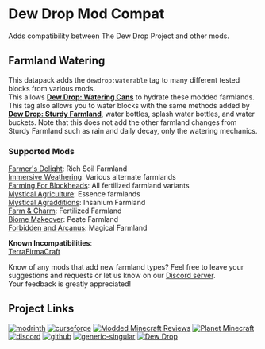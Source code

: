 # Dew Drop Mod Compat

Adds compatibility between The Dew Drop Project and other mods.

## Farmland Watering

This datapack adds the `dewdrop:waterable` tag to many different tested blocks from various mods.  
This allows **[Dew Drop: Watering Cans](https://modrinth.com/mod/dew-drop-watering-cans)** to hydrate these modded farmlands.
This tag also allows you to water blocks with the same methods added by **[Dew Drop: Sturdy Farmland](https://modrinth.com/mod/sturdy-farmland)**, water bottles, splash water bottles, and water buckets.
Note that this does not add the other farmland changes from Sturdy Farmland such as rain and daily decay, only the watering mechanics.  

### Supported Mods

[Farmer's Delight](https://modrinth.com/mod/farmers-delight): Rich Soil Farmland  
[Immersive Weathering](https://modrinth.com/mod/immersive-weathering): Various alternate farmlands  
[Farming For Blockheads](https://modrinth.com/mod/farming-for-blockheads): All fertilized farmland variants  
[Mystical Agriculture](https://modrinth.com/mod/mystical-agriculture): Essence farmlands  
[Mystical Agradditions](https://modrinth.com/mod/mystical-agradditions): Insanium Farmland  
[Farm & Charm](https://modrinth.com/mod/lets-do-farm-charm): Fertilized Farmland  
[Biome Makeover](https://modrinth.com/mod/biome-makeover): Peate Farmland  
[Forbidden and Arcanus](https://modrinth.com/mod/forbidden-arcanus): Magical Farmland  

**Known Incompatibilities**:  
[TerraFirmaCraft](https://modrinth.com/mod/terrafirmacraft)

Know of any mods that add new farmland types? Feel free to leave your suggestions and requests or let us know on our [Discord server](https://discord.gg/qxRVkGDjd).  
Your feedback is greatly appreciated!

## Project Links

[![modrinth](https://cdn.jsdelivr.net/npm/@intergrav/devins-badges@3/assets/cozy-minimal/available/modrinth_vector.svg)](https://modrinth.com/user/coolbot100s) [![curseforge](https://cdn.jsdelivr.net/npm/@intergrav/devins-badges@3/assets/cozy-minimal/available/curseforge_vector.svg)](https://www.curseforge.com/members/coolbot100s/projects) [![Modded Minecraft Reviews](https://raw.githubusercontent.com/intergrav/devins-badges/c7fd18efdadd1c3f12ae56b49afd834640d2d797/assets/cozy-minimal/available/mmcreviews_vector.svg)](https://mmcreviews.com/owner/coolbot100s/) [![Planet Minecraft](https://github.com/coolbot100s/Bouncy-Leaves/assets/76798835/0b2c0293-c2ab-4956-9055-70bc7d7141c5)](https://www.planetminecraft.com/collection/146032/all-garden-gals-content/) [![discord](https://cdn.jsdelivr.net/npm/@intergrav/devins-badges@3/assets/cozy-minimal/social/discord-singular_vector.svg)](https://discord.gg/qxRVkGDjdJ) [![github](https://cdn.jsdelivr.net/npm/@intergrav/devins-badges@3/assets/cozy-minimal/available/github_vector.svg)](https://github.com/coolbot100s) [![generic-singular](https://cdn.jsdelivr.net/npm/@intergrav/devins-badges@3/assets/cozy-minimal/donate/generic-singular_vector.svg)](https://github.com/sponsors/coolbot100s) [![Dew Drop](https://github.com/user-attachments/assets/cd9d5db2-1b8d-4550-b7b8-e1b707382126)](https://modrinth.com/collection/1jZQOrlw)

